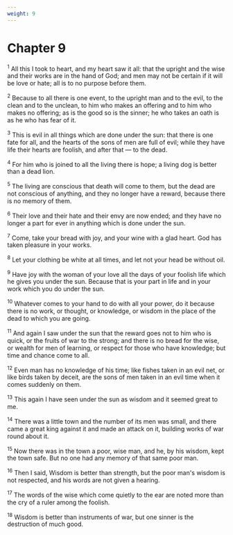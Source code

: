 ```yaml
---
weight: 9
---
```


# Chapter 9

<sup>1</sup> All this I took to heart, and my heart saw it all: that the upright and the wise and their works are in the hand of God; and men may not be certain if it will be love or hate; all is to no purpose before them. 

<sup>2</sup> Because to all there is one event, to the upright man and to the evil, to the clean and to the unclean, to him who makes an offering and to him who makes no offering; as is the good so is the sinner; he who takes an oath is as he who has fear of it. 

<sup>3</sup> This is evil in all things which are done under the sun: that there is one fate for all, and the hearts of the sons of men are full of evil; while they have life their hearts are foolish, and after that — to the dead. 

<sup>4</sup> For him who is joined to all the living there is hope; a living dog is better than a dead lion. 

<sup>5</sup> The living are conscious that death will come to them, but the dead are not conscious of anything, and they no longer have a reward, because there is no memory of them. 

<sup>6</sup> Their love and their hate and their envy are now ended; and they have no longer a part for ever in anything which is done under the sun. 

<sup>7</sup> Come, take your bread with joy, and your wine with a glad heart. God has taken pleasure in your works. 

<sup>8</sup> Let your clothing be white at all times, and let not your head be without oil. 

<sup>9</sup> Have joy with the woman of your love all the days of your foolish life which he gives you under the sun. Because that is your part in life and in your work which you do under the sun. 

<sup>10</sup> Whatever comes to your hand to do with all your power, do it because there is no work, or thought, or knowledge, or wisdom in the place of the dead to which you are going. 

<sup>11</sup> And again I saw under the sun that the reward goes not to him who is quick, or the fruits of war to the strong; and there is no bread for the wise, or wealth for men of learning, or respect for those who have knowledge; but time and chance come to all. 

<sup>12</sup> Even man has no knowledge of his time; like fishes taken in an evil net, or like birds taken by deceit, are the sons of men taken in an evil time when it comes suddenly on them. 

<sup>13</sup> This again I have seen under the sun as wisdom and it seemed great to me. 

<sup>14</sup> There was a little town and the number of its men was small, and there came a great king against it and made an attack on it, building works of war round about it. 

<sup>15</sup> Now there was in the town a poor, wise man, and he, by his wisdom, kept the town safe. But no one had any memory of that same poor man. 

<sup>16</sup> Then I said, Wisdom is better than strength, but the poor man's wisdom is not respected, and his words are not given a hearing. 

<sup>17</sup> The words of the wise which come quietly to the ear are noted more than the cry of a ruler among the foolish. 

<sup>18</sup> Wisdom is better than instruments of war, but one sinner is the destruction of much good. 


